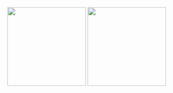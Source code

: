<div>
  <img height="180em" src="https://github-readme-stats.vercel.app/api?username=Rafael-moratti&show_icons=true&theme=dark"/>
  <img height="180em" src="https://github-readme-stats.vercel.app/api/top-langs/?username=Rafael-moratti&show_icons=true&theme=dark"/>
</div>
